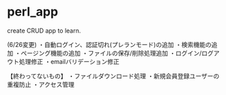 # perl_app
create CRUD app to learn.

(6/26変更)
・自動ログイン、認証切れ(プレランモード)の追加
・検索機能の追加
・ページング機能の追加
・ファイルの保存/削除処理追加
・ログイン/ログアウト処理修正
・emailバリデーション修正


【終わってないもの】
・ファイルダウンロード処理
・新規会員登録ユーザーの重複防止
・アクセス管理
